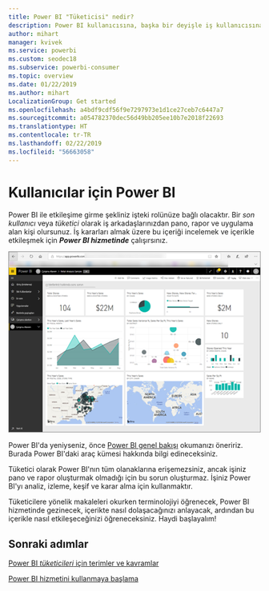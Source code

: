 ```yaml
---
title: Power BI "Tüketicisi" nedir?
description: Power BI kullanıcısına, başka bir deyişle iş kullanıcısına veya son kullanıcıya genel bakış.
author: mihart
manager: kvivek
ms.service: powerbi
ms.custom: seodec18
ms.subservice: powerbi-consumer
ms.topic: overview
ms.date: 01/22/2019
ms.author: mihart
LocalizationGroup: Get started
ms.openlocfilehash: a4bdf9cdf56f9e7297973e1d1ce27ceb7c6447a7
ms.sourcegitcommit: a054782370dec56d49bb205ee10b7e2018f22693
ms.translationtype: HT
ms.contentlocale: tr-TR
ms.lasthandoff: 02/22/2019
ms.locfileid: "56663058"
---
```

<!-- fold this topic into existing topics -->
# <a name="power-bi-for-consumers"></a>Kullanıcılar için Power BI
Power BI ile etkileşime girme şekliniz işteki rolünüze bağlı olacaktır. Bir *son kullanıcı* veya *tüketici* olarak iş arkadaşlarınızdan pano, rapor ve uygulama alan kişi olursunuz. İş kararları almak üzere bu içeriği incelemek ve içerikle etkileşmek için ***Power BI hizmetinde*** çalışırsınız.

![Power BI panosu](media/end-user-consumer/power-bi-service.png)

Power BI'da yeniyseniz, önce [Power BI genel bakışı](../power-bi-overview.md) okumanızı öneririz. Burada Power BI'daki araç kümesi hakkında bilgi edineceksiniz.

Tüketici olarak Power BI'nın tüm olanaklarına erişemezsiniz, ancak işiniz pano ve rapor oluşturmak olmadığı için bu sorun oluşturmaz. İşiniz Power BI'yı analiz, izleme, keşif ve karar alma için kullanmaktır.

Tüketicilere yönelik makaleleri okurken terminolojiyi öğrenecek, Power BI hizmetinde gezinecek, içerikte nasıl dolaşacağınızı anlayacak, ardından bu içerikle nasıl etkileşeceğinizi öğreneceksiniz.  Haydi başlayalım!

## <a name="next-steps"></a>Sonraki adımlar

[Power BI *tüketicileri* için terimler ve kavramlar](end-user-basic-concepts.md)

<!-- [Get started guide for *consumers*] -->
[Power BI hizmetini kullanmaya başlama](../service-get-started.md)

